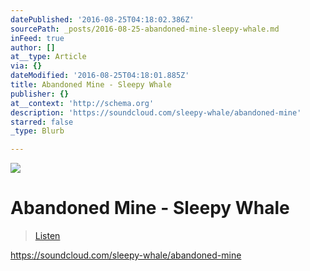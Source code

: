 ```yaml
---
datePublished: '2016-08-25T04:18:02.386Z'
sourcePath: _posts/2016-08-25-abandoned-mine-sleepy-whale.md
inFeed: true
author: []
at__type: Article
via: {}
dateModified: '2016-08-25T04:18:01.885Z'
title: Abandoned Mine - Sleepy Whale
publisher: {}
at__context: 'http://schema.org'
description: 'https://soundcloud.com/sleepy-whale/abandoned-mine'
starred: false
_type: Blurb

---
```

![](https://the-grid-user-content.s3-us-west-2.amazonaws.com/a1de323a-eac9-4abc-b108-26d3e4b2e624.png)

# Abandoned Mine - Sleepy Whale

> [Listen][0]

https://soundcloud.com/sleepy-whale/abandoned-mine

[0]: https://soundcloud.com/sleepy-whale/abandoned-mine "Listen"